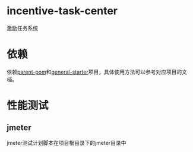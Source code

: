 # incentive-task-center

激励任务系统

# 依赖

依赖[parent-pom](https://github.com/pulllock/parent-pom)和[general-starter](https://github.com/pulllock/general-starter)项目，具体使用方法可以参考对应项目的文档。

# 性能测试

## jmeter

jmeter测试计划脚本在项目根目录下的jmeter目录中
